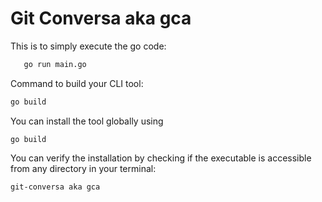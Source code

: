 # Git Conversa aka gca

This is to simply execute the go code:

```sh
   go run main.go
```

Command to build your CLI tool:

```sh
go build
```

You can install the tool globally using

```ssh
go build
```

You can verify the installation by checking if the executable is accessible from any directory in your terminal:

```sh
git-conversa aka gca
```
